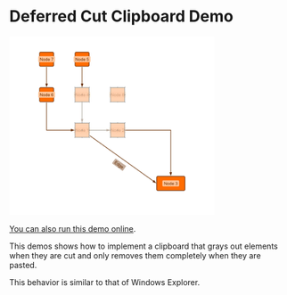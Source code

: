 # Deferred Cut Clipboard Demo

<img src="../../resources/image/clipboarddeferredcut.png" alt="demo-thumbnail" height="320"/>

[You can also run this demo online](https://live.yworks.com/demos/view/clipboard-deferred-cut/index.html).

This demos shows how to implement a clipboard that grays out elements when they are cut and only removes them completely when they are pasted.

This behavior is similar to that of Windows Explorer.
